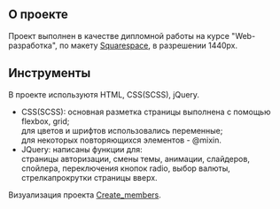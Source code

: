 ## О проекте  

Проект выполнен в качестве дипломной работы на курсе "Web-разработка", по макету [Squarespace](https://www.figma.com/file/VHEViIgT7gaSHHaAQTdbBS/Squarespace?node-id=1%3A2), в разрешении 1440px.  

## Инструменты  
В проекте используютя HTML, CSS(SCSS), jQuery.  
* CSS(SCSS): 
  основная разметка страницы выполнена с помощью flexbox, grid;  
  для цветов и шрифтов использовались переменные;   
  для некоторых повторяющихся элементов - @mixin.  
* JQuery: 
  написаны функции для:  
    cтраницы авторизации, cмены темы, анимации, слайдеров, спойлера, переключения кнопок radio, выбор валюты,   стрелкапрокрутки страницы вверх.  

Визуализация проекта [Create_members](https://yuliasavchik.github.io/Create_members_project/).  
